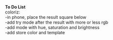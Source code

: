 <strong>To Do List</strong> <br>
coloriz:<br>
-in phone, place the result square below<br>
-add try mode after the result with more or less rgb<br>
-add mode with hue, saturation and brightness<br>
-add store color and template<br>
